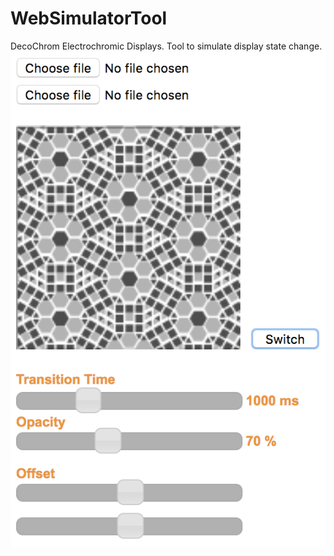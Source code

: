 # WebSimulatorTool
DecoChrom Electrochromic Displays. Tool to simulate display state change.
![DecoChrom display simulator](ScreenShot.png)
